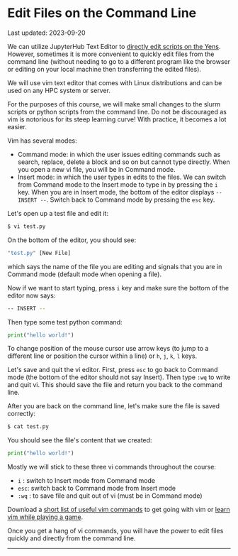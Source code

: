 # Edit Files on the Command Line
<div class="last-updated">Last updated: 2023-09-20</div>

We can utilize JupyterHub Text Editor to <a href="/gettingStarted/8_jupyterhub.html#text-file-editor" target="_blank">directly edit scripts on the Yens</a>. 
However, sometimes it is more convenient to quickly edit files from the command line (without needing to go to a different program like the browser
or editing on your local machine then transferring the edited files).

We will use vim text editor that comes with Linux distributions and can be used on any HPC system or server.

For the purposes of this course, we will make small changes to the slurm scripts or python scripts from the command line.
Do not be discouraged as vim is notorious for its steep learning curve! With practice, it becomes a lot easier.

Vim has several modes:
 - Command mode: in which the user issues editing commands such as search, replace, delete a block and so on
but cannot type directly. When you open a new vi file, you will be in Command mode. 
- Insert mode: in which the user types in edits to the files. We can switch from Command mode to the Insert mode to type in by pressing the `i` key. 
When you are in Insert mode, the bottom of the editor displays `-- INSERT --`. Switch back to Command mode by pressing the `esc` key. 

Let's open up a test file and edit it:

```bash
$ vi test.py
```

On the bottom of the editor, you should see:
```bash
"test.py" [New File]   
```
which says the name of the file you are editing and signals that you are in Command mode (default mode when opening a file).

Now if we want to start typing, press `i` key and make sure the bottom of the editor now says:
```bash
-- INSERT --     
```
 
Then type some test python command:

```python
print("hello world!")
```


To change position of the mouse cursor use arrow keys (to jump to a different line or position the cursor within a line)
or `h`, `j`, `k`, `l` keys.

Let's save and quit the vi editor. First, press `esc` to go back to Command mode (the bottom of the editor should not say Insert).
Then type `:wq` to write and quit vi. This should save the file and return you back to the command line.

After you are back on the command line, let's make sure the file is saved correctly:

```bash
$ cat test.py
```

You should see the file's content that we created:

```py
print("hello world!")
```

Mostly we will stick to these three vi commands throughout the course:

- `i` : switch to Insert mode from Command mode
- `esc`: switch back to Command mode from Insert mode
- `:wq` : to save file and quit out of vi (must be in Command mode)

Download a <a href="https://drive.google.com/file/d/1sBbdrk_UcfX_tfy1jgxBaomwhDWKli2T/view?usp=sharing" target="_blank">short list of useful vim commands</a> to get going with vim
or <a href="https://vim-adventures.com" target="_blank">learn vim while playing a game</a>.

Once you get a hang of vi commands, you will have the power to edit files quickly and directly from the command line.

---         
<a href="/training/3_yen_slurm.html"><span class="glyphicon glyphicon-menu-left fa-lg" style="float: left;"/></a> <a href="/training/5_python_env.html"><span class="glyphicon glyphicon-menu-right fa-lg" style="float: right;"/></a>
